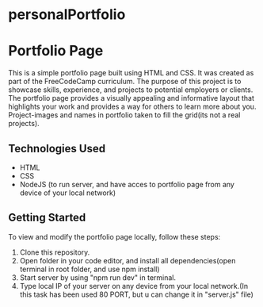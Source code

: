 # personalPortfolio

# Portfolio Page

This is a simple portfolio page built using HTML and CSS. It was created as part of the FreeCodeCamp curriculum.
The purpose of this project is to showcase skills, experience, and projects to potential employers or clients. 
The portfolio page provides a visually appealing and informative layout that highlights your work and provides a way for others to learn more about you.
Project-images and names in portfolio taken to fill the grid(its not a real projects).

## Technologies Used

- HTML
- CSS
- NodeJS (to run server, and have acces to portfolio page from any device of your local network)

## Getting Started

To view and modify the portfolio page locally, follow these steps:

1. Clone this repository.
2. Open folder in your code editor, and install all dependencies(open terminal in root folder, and use npm install)
3. Start server by using "npm run dev" in terminal.
4. Type local IP of your server on any device from your local network.(In this task has been used 80 PORT, but u can change it in "server.js" file)
